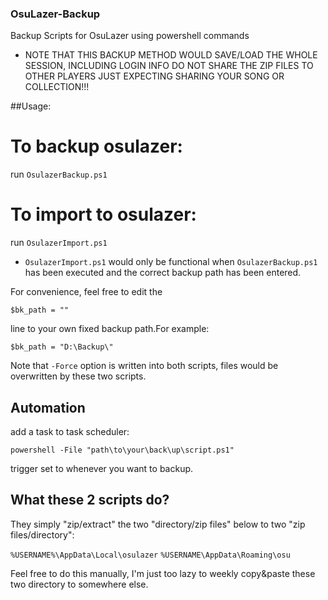 ### OsuLazer-Backup
Backup Scripts for OsuLazer using powershell commands

* NOTE THAT THIS BACKUP METHOD WOULD SAVE/LOAD THE WHOLE SESSION, INCLUDING LOGIN INFO
DO NOT SHARE THE ZIP FILES TO OTHER PLAYERS JUST EXPECTING SHARING YOUR SONG OR COLLECTION!!!

##Usage:

# To backup osulazer:

run `OsulazerBackup.ps1`

# To import to osulazer:

run `OsulazerImport.ps1`

* `OsulazerImport.ps1` would only be functional when `OsulazerBackup.ps1` has been executed and the correct backup path has been entered.


For convenience, feel free to edit the

`$bk_path = ""`

line to your own fixed backup path.For example:

`$bk_path = "D:\Backup\"`

Note that `-Force` option is written into both scripts, files would be overwritten by these two scripts.


## Automation

add a task to task scheduler:

`powershell -File "path\to\your\back\up\script.ps1"`

trigger set to whenever you want to backup.


## What these 2 scripts do?

They simply "zip/extract" the two "directory/zip files" below to two "zip files/directory":

`%USERNAME%\AppData\Local\osulazer`
`%USERNAME\AppData\Roaming\osu`

Feel free to do this manually, I'm just too lazy to weekly copy&paste these two directory to somewhere else.
